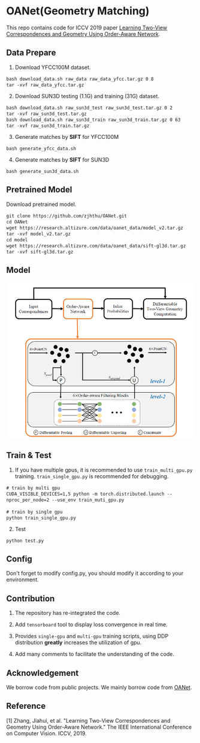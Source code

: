 # OANet(Geometry Matching)
This repo contains code for ICCV 2019 paper [Learning Two-View Correspondences and Geometry Using Order-Aware Network](https://arxiv.org/abs/1908.04964).

## Data Prepare

1. Download YFCC100M dataset. 
```
bash download_data.sh raw_data raw_data_yfcc.tar.gz 0 8
tar -xvf raw_data_yfcc.tar.gz
```

2. Download SUN3D testing (1.1G) and training (31G) dataset. 
```
bash download_data.sh raw_sun3d_test raw_sun3d_test.tar.gz 0 2
tar -xvf raw_sun3d_test.tar.gz
bash download_data.sh raw_sun3d_train raw_sun3d_train.tar.gz 0 63
tar -xvf raw_sun3d_train.tar.gz
```

3. Generate matches by **SIFT** for YFCC100M
```
bash generate_yfcc_data.sh
```

4. Generate matches by **SIFT** for SUN3D
```
bash generate_sun3d_data.sh
```

## Pretrained Model
Download pretrained model. 

```
git clone https://github.com/zjhthu/OANet.git 
cd OANet 
wget https://research.altizure.com/data/oanet_data/model_v2.tar.gz 
tar -xvf model_v2.tar.gz
cd model
wget https://research.altizure.com/data/oanet_data/sift-gl3d.tar.gz
tar -xvf sift-gl3d.tar.gz
```

## Model

<div align=center><img src ="source/model.png" style="zoom:100%;"/></div>

## Train & Test

1. If you have multiple gpus, it is recommended to use `train_multi_gpu.py` training. `train_single_gpu.py` is recommended for debugging.

```
# train by multi gpu
CUDA_VISIBLE_DEVICES=1,5 python -m torch.distributed.launch --nproc_per_node=2 --use_env train_muti_gpu.py

# train by single gpu
python train_single_gpu.py
```

2. Test

```
python test.py
```

## Config

Don't forget to modify config.py, you should modify it according to your environment.

## Contribution

1. The repository has re-integrated the code.

2. Add `tensorboard` tool to display loss convergence in real time. 

3. Provides `single-gpu` and `multi-gpu` training scripts, using DDP distribution **greatly** increases the utilization of gpu.

4. Add many comments to facilitate the understanding of the code.

## Acknowledgement

We borrow code from public projects. We mainly borrow code from [OANet](https://github.com/zjhthu/OANet).

## Reference

[1] Zhang, Jiahui, et al. "Learning Two-View Correspondences and Geometry Using Order-Aware Network." The IEEE International Conference on Computer Vision. ICCV, 2019.
